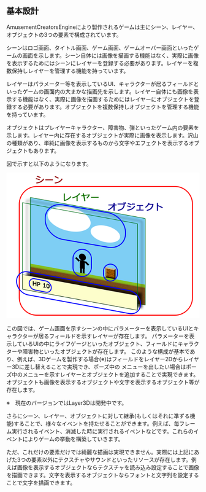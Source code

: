 ﻿## 基本設計

AmusementCreatorsEngineにより製作されるゲームは主にシーン、レイヤー、オブジェクトの3つの要素で構成されています。

シーンはロゴ画面、タイトル画面、ゲーム画面、ゲームオーバー画面といったゲームの画面を示します。シーン自体には画像を描画する機能はなく、実際に画像を表示するためにはシーンにレイヤーを登録する必要があります。レイヤーを複数保持しレイヤーを管理する機能を持っています。


レイヤーはパラメーター等を表示しているUI、キャラクターが居るフィールドといったゲームの画面内の大まかな描画先を示します。レイヤー自体にも画像を表示する機能はなく、実際に画像を描画するためにはレイヤーにオブジェクトを登録する必要があります。オブジェクトを複数保持しオブジェクトを管理する機能を持っています。

オブジェクトはプレイヤーキャラクター、障害物、弾といったゲーム内の要素を示します。レイヤー内に存在するオブジェクトが実際に画像を表示します。沢山の種類があり、単純に画像を表示するものから文字やエフェクトを表示するオブジェクトもあります。

図で示すと以下のようになります。

![シーン、レイヤー、オブジェクト](img/BasicDesign.png)

この図では、ゲーム画面を示すシーンの中にパラメーターを表示しているUIとキャラクターが居るフィールドを示すレイヤーが存在します。
パラメーターを表示しているUIの中にライフゲージといったオブジェクト、フィールドにキャラクターや障害物といったオブジェクトが存在します。
このような構成が基本であり、例えば、3Dゲームを製作する場合(※)はフィールドをレイヤー2Dからレイヤー3Dに差し替えることで実現でき、ポーズ中の
メニューを出したい場合はポーズ中のメニューを示すレイヤーとオブジェクトを追加することで実現できます。オブジェクトも画像を表示するオブジェクトや文字を表示するオブジェクト等が存在します。

※　現在のバージョンではLayer3Dは開発中です。

さらにシーン、レイヤー、オブジェクトに対して継承(もしくはそれに準ずる機能)することで、様々なイベントを持たせることができます。例えば、毎フレーム実行されるイベント、消滅した時に実行されるイベントなどです。これらのイベントによりゲームの挙動を構築していきます。


ただ、これだけの要素だけでは綺麗な描画は実現できません。実際には上記にあげた3つの要素以外にテクスチャやサウンドといったリソースが存在します。例えば画像を表示するオブジェクトならテクスチャを読み込み設定することで画像を描画できます。文字を表示するオブジェクトならフォントと文字列を設定することで文字を描画できます。

